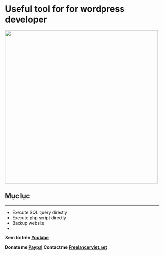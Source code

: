
# Useful tool for for wordpress developer
<img src="./images/gde.png" width=500>

## Mục lục
----
- Execute SQL query directly
- Execute php script directly
- Backup website
- 

**Xem tôi trên [Youtube](https://www.youtube.com/channel/UCVwrNaON4D-TJyA9rtmcE8w)**

**Donate me [Paypal](https://www.paypal.me/vuonganhduong812)**
**Contact me [Freelancerviet.net](http://freelancerviet.net/)**